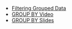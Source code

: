  - [Filtering Grouped Data](https://github.com/danielvivacqua/SQLTutorial/blob/master/Resources/Filtering%20Grouped%20Data.pdf)
 - [GROUP BY Video](https://youtu.be/I-P-9BQuX9Y)
 - [GROUP BY Slides](https://github.com/danielvivacqua/SQLTutorial/blob/master/Resources/Group%20By.pdf)
